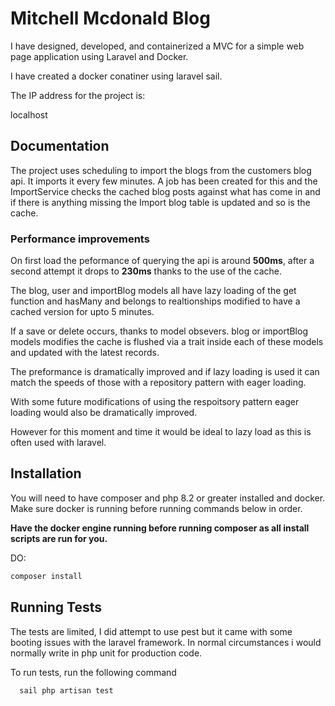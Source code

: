 
# Mitchell Mcdonald Blog

I have designed, developed, and containerized a MVC for a simple web page application using Laravel and Docker.

I have created a docker conatiner using laravel sail. 

The IP address for the project is:

localhost




## Documentation

The project uses scheduling to import the blogs from the customers blog api.
It imports it every few minutes.
A job has been created for this and the ImportService checks the cached blog posts against what has come in and if there is anything missing the Import blog table is updated and so is the cache.

### Performance improvements
On first load the peformance of querying the api is around **500ms**, after a second attempt it drops to **230ms** thanks to the use of the cache.

The blog, user and importBlog models all have lazy loading of the get function and hasMany and belongs to realtionships modified to have a cached version for upto 5 minutes.

If a save or delete occurs, thanks to model obsevers. blog or importBlog models modifies the cache is flushed via a trait inside each of these models and updated with the latest records.

The preformance is dramatically improved and if lazy loading is used it can match the speeds of those with a repository pattern with eager loading.

With some future modifications of using the respoitsory pattern eager loading would also be dramatically improved.

However for this moment and time it would be ideal to lazy load as this is often used with laravel.

## Installation


You will need to have composer and php 8.2 or greater installed and docker.
Make sure docker is running before running commands below in order.

**Have the docker engine running before running composer as all install scripts are run for you.**

DO:
```bash
composer install

```
    
## Running Tests
The tests are limited, I did attempt to use pest but it came with some booting issues with the laravel framework. In normal circumstances i would normally write in php unit for production code.

To run tests, run the following command

```bash
  sail php artisan test
```

